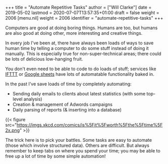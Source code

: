 +++
title = "Automate Repetitive Tasks"
author = ["Will Clarke"]
date = 2019-05-02
lastmod = 2020-07-07T13:57:35+01:00
draft = false
weight = 2006
[menu.nil]
  weight = 2006
  identifier = "automate-repetitive-tasks"
+++

Computers are good at doing boring things.
Humans are too, but humans are also good at doing other, more interesting and creative things.

In every job I've been at, there have always been loads of ways to save human time by telling a computer to do some stuff instead of doing it manually.
This is especially true for non-super-technical areas; there could be lots of delicious low-hanging fruit.

You don't even need to be able to code to do loads of stuff; services like [IFTTT](https://ifttt.com/) or [Google sheets](https://docs.google.com/spreadsheets/) have lots of automatable functionality baked in.

In the past I've save loads of time by completely automating:

- Sending daily emails to clients about latest statistics (with some top-level analysis)
- Creation & management of Adwords campaigns
- Daily parsing of reports (& inserting into a database)

{{< figure src="https://imgs.xkcd.com/comics/is%5Fit%5Fworth%5Fthe%5Ftime%5F2x.png" >}}

The trick here is to pick your battles. Some tasks are easy to automate (those which involve structured data). Others are difficult.
But always remember to keep tabs on where you spend your time; you may be able to free up a lot of time by some simple automation!
